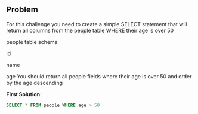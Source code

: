 ## Problem

For this challenge you need to create a simple SELECT statement that will return all columns from the people table WHERE their age is over 50

people table schema

id

name

age
You should return all people fields where their age is over 50 and order by the age descending

**First Solution:**
```sql
SELECT * FROM people WHERE age > 50
```    

